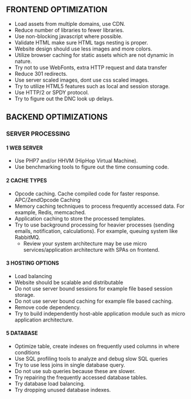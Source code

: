 ## FRONTEND OPTIMIZATION
- Load assets from multiple domains, use CDN.
- Reduce number of libraries to fewer libraries.
- Use non-blocking javascript where possible.
- Validate HTML make sure HTML tags nesting is proper.
- Website design should use less images and more colors.
- Utilize browser caching for static assets which are not dynamic in nature.
- Try not to use WebFonts, extra HTTP request and data transfer
- Reduce 301 redirects.
- Use server scaled images, dont use css scaled images.
- Try to utilize HTML5 features such as local and session storage.
- Use HTTP/2 or SPDY protocol.
- Try to figure out the DNC look up delays.

## BACKEND OPTIMIZATIONS

### SERVER PROCESSING

#### 1 WEB SERVER
 - Use PHP7 and/or HHVM (HipHop Virtual Machine).
 - Use benchmarking tools to figure out the time consuming code.
#### 2 CACHE TYPES
 - Opcode caching. Cache compiled code for faster response. APC/ZendOpcode Caching
 - Memory caching techniques to process frequently accessed data. For example, Redis, memcached.
 - Application caching to store the processed templates.
 - Try to use background processing for heavier processes (sending emails, notification, calculations). For example, queuing system like RabbitMQ.
    - Review your system architecture may be use micro services/application architecture with SPAs on frontend.
#### 3 HOSTING OPTIONS
 - Load balancing
 - Website should be scalable and distributable
  - Do not use server bound sessions for example file based session storage.
  - Do not use server bound caching for example file based caching.
  - Remove code dependency.
  - Try to build independently host-able application module such as micro application architecture.
 #### 5 DATABASE
 - Optimize table, create indexes on frequently used columns in where conditions
 - Use SQL profiling tools to analyze and debug slow SQL queries
 - Try to use less joins in single database query.
 - Do not use sub queries because these are slower.
 - Try repairing the frequently accessed database tables.
 - Try database load balancing.
 - Try dropping unused database indexes.

